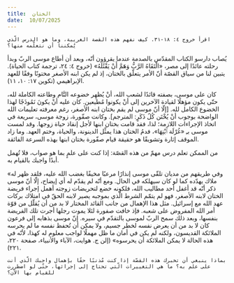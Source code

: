 ```yaml
---
title:  الختان
date:  10/07/2025
---
```


`اقرأ خروج ٤: ١٨-٣١. كيف نفهم هذه القصة الغريبة، وما هو الدرس الّذي يُمكننا أن نتعلّمه منها؟`

يُصاب دارسو الكتاب المقدّس بالصدمة عندما يقرؤون أنّه، وبعد أن أطاع موسى الربّ وبدأ رحلته عائدًا إلى مصر، «الْتَقَاهُ الرَّبُّ وَهَمَّ أَنْ يَقْتُلَهُ» (خروج ٤: ٢٤، ترجمة كتاب الحياة). يتبين لنا من سياق القصّة أنّ الأمر يتعلّق بالختان، إذ لم يكن ابنه الأصغر مختونًا وفقًا للعهد الإبراهيمي (تكوين ١٧: ١٠، ١١).

كان على موسى، بصفته قائدًا لشعب الله، أنْ يُظهِر خضوعه التَّام وطاعته الكاملة لله، حتّى يكون مؤهلًا لقيادة الآخرين إلى أنْ يكونوا مُطيعين. كان عليه أنْ يكونَ نَمُوذَجًا لهذا الخضوع الكامل لله. [إلّا أنّ موسى لم يقم بختان ابنه الأصغر، رغم معرفته تعليمات الله الواضحة بوجوب أنْ يُخْتَن كُلُ ذَكَرٍ: المترجم]. وكانت صفّورة، زوجة موسى، سريعة في اتخاذ الإجراءات اللازمة؛ لذا، فقد قامت بختان ابنها لأجل إنقاذ حياة زوجها. وقد لمست موسى بـِ «غُرْلَة ٱبْنِهَا»، فدمُ الختان هذا يمثِّل الدينونة، والحياة، وختم العهد. وما زاد الموقف إثارة وتشويقًا هو حقيقة قيام صفّورة بختان ابنها بهذه السرعة الفائقة.

من الممكن تعلم درس مهمّ من هذه القصّة: إذا كنت على علمٍ بما هو صواب، فلا تُهمل أبدًا واجبك بالقيام به.

«وفي طريقهم من مديان تلقّى موسى إنذارًا مرعبًا مخيفًا بغضب الله عليه، فلقد ظهر له ملاك يهدّده كما لو كان سيهلكه في الحال. ومع أنّه لم يقدّم له أي إيضاح، إلّا أنّ موسى ذكر أنّه قد أغفل أحد مطاليب الله، فلكونه خضع لتحريضات زوجته أهمل إجراء فريضة الختان لابنه الأصغر، فهو لم يتمّم الشرط الّذي بموجبه يصير لابنه الحقّ في امتلاك بركات عهد الله مع إسرائيل. مثل هذا الإهمال من جانب القائد المختار لا بد من أن يُقلّل من قوّة أمر الله المفروض على شعبه. فإذ خافت صفورة لئلا يموت رجلها أجرت تلك الفريضة بنفسها، وبعد ذلك سمح الربّ لموسى بالتقدّم في سيره. إنّ موسى بذهابه إلى فرعون كان لا بد من أن يعرض نفسه لخطر جسيم، ولا يمكن أن تُحفظ نفسه ما لم يحرسه الملائكة القديسون، ولكنه لم يكن في أمان ما ظل مهملًا لواجب معلوم له كهذا، لأنّه في هذه الحالة لا يمكن الملائكة أن يحرسوه» (إلن ج. هوايت، الآباء والأنبياء، صفحة ٢٢٠، ٢٢١).

`بماذا ينبغي أن تخبرك هذه القصّة إذا كنت مُذنبًا حقًا بإهمال واجبك الّذي أنت على علم به؟ ما هي التغييرات الّتي تحتاج إلى إجرائها، حتّى لو اضطررت للقيام بها الآن؟`